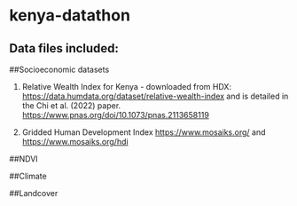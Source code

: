 # kenya-datathon

## Data files included:

##Socioeconomic datasets

1. Relative Wealth Index for Kenya - downloaded from HDX: https://data.humdata.org/dataset/relative-wealth-index and is detailed in the Chi et al. (2022) paper. https://www.pnas.org/doi/10.1073/pnas.2113658119

2. Gridded Human Development Index https://www.mosaiks.org/ and https://www.mosaiks.org/hdi 

##NDVI 


##Climate 


##Landcover 
